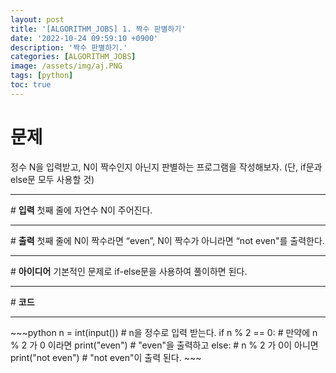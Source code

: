 ```yaml
---
layout: post
title: '[ALGORITHM_JOBS] 1. 짝수 판별하기'
date: '2022-10-24 09:59:10 +0900'
description: '짝수 판별하기.'
categories: [ALGORITHM_JOBS]
image: /assets/img/aj.PNG
tags: [python]
toc: true
---
```

# <b>문제</b>
정수 N을 입력받고, N이 짝수인지 아닌지 판별하는 프로그램을 작성해보자. (단, if문과 else문 모두 사용할 것)
<hr>
# <b>입력</b>
첫째 줄에 자연수 N이 주어진다.
<hr>
# <b>출력</b>
첫째 줄에 N이 짝수라면 “even”, N이 짝수가 아니라면 “not even"를 출력한다.
<hr>
# <b>아이디어</b>
기본적인 문제로 if-else문을 사용하여 풀이하면 된다.
<hr>
# <b>코드</b>
<hr>
~~~python
n = int(input()) # n을 정수로 입력 받는다.
if n % 2 == 0: # 만약에 n % 2 가 0 이라면 
    print("even") # "even"을 출력하고 
else: # n % 2 가 0이 아니면
    print("not even") # "not even"이 출력 된다.
~~~